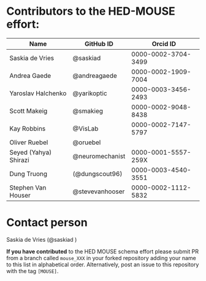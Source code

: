 # Contributors to the HED-MOUSE effort:

| Name                  | GitHub ID       | Orcid ID             |
|-----------------------|-----------------|----------------------| 
| Saskia de Vries       | @saskiad        |  0000-0002-3704-3499 | 
| Andrea Gaede          | @andreagaede    |  0000-0002-1909-7004 | 
| Yaroslav Halchenko    | @yarikoptic     |  0000-0003-3456-2493 |
| Scott Makeig          | @smakieg        | 0000-0002-9048-8438 |  
| Kay Robbins           | @VisLab         | 0000-0002-7147-5797 |  
| Oliver Ruebel         | @oruebel        |   |
| Seyed (Yahya) Shirazi | @neuromechanist | 0000-0001-5557-259X | 
| Dung Truong           | (@dungscout96)  | 0000-0003-4540-3551 | 
| Stephen Van Houser    | @stevevanhooser | 0000-0002-1112-5832 | 

# Contact person
Saskia de Vries (@saskiad )

**If you have contributed** to the HED MOUSE schema effort please submit PR from a
branch called `mouse_XXX` in your forked repository adding your name to this list in alphabetical order.
Alternatively, post an issue to this repository with the tag `[MOUSE]`.





